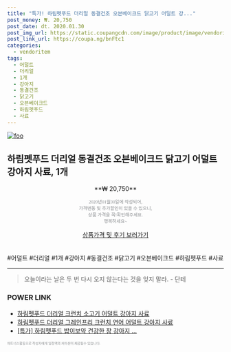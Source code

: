 ```yaml
--- 
title: "특가! 하림펫푸드 더리얼 동결건조 오븐베이크드 닭고기 어덜트 강..." 
post_money: ₩. 20,750 
post_date: dt. 2020.01.30 
post_img_url: https://static.coupangcdn.com/image/product/image/vendoritem/2019/07/02/4252498554/4cddc1f5-d1f4-4cb8-999e-14e853a82157.jpg 
post_link_url: https://coupa.ng/bnFtc1 
categories: 
  - vendoritem 
tags: 
  - 어덜트 
  - 더리얼 
  - 1개 
  - 강아지 
  - 동결건조 
  - 닭고기 
  - 오븐베이크드 
  - 하림펫푸드 
  - 사료 
--- 
```

[![foo](https://static.coupangcdn.com/image/product/image/vendoritem/2019/07/02/4252498554/4cddc1f5-d1f4-4cb8-999e-14e853a82157.jpg)](https://coupa.ng/bnFtc1) 

## 하림펫푸드 더리얼 동결건조 오븐베이크드 닭고기 어덜트 강아지 사료, 1개 
<p style="text-align: center;">**₩ 20,750**</p> 
<p style="text-align: center;"><span style="color: #898c8f; font-family: Georgia,Times,serif; font-size: 0.75em;">2020년01월30일에 작성되어, <br>가격변동 및 추가할인이 있을 수 있으니,<br> 상품 가격을 꼭!확인해주세요.<br>행복하세요~</span> 
</p>	 
<div markdown="0" style="text-align: center;"><a href="https://coupa.ng/bnFtc1" class="btn btn--success">상품가격 및 후기 보러가기</a></div> 
<br><br> 
  #어덜트 #더리얼 #1개 #강아지 #동결건조 #닭고기 #오븐베이크드 #하림펫푸드 #사료 
<hr> 

> 오늘이라는 날은 두 번 다시 오지 않는다는 것을 잊지 말라. - 단테 


### POWER LINK

* <a href="https://blog.naver.com/fasyy4321/221790780595" target="_blank">하림펫푸드 더리얼 크런치 소고기 어덜트 강아지 사료</a>
* <a href="https://blog.naver.com/fasyy4321/221790619426" target="_blank">하림펫푸드 더리얼 그레인프리 크런치 연어 어덜트 강아지 사료</a>
* <a href="https://blog.naver.com/sakai111/221790745330" target="_blank">[특가] 하림펫푸드 밥이보약 건강한 장 강아지 ...</a>

<span style="color: #898c8f; font-family: Georgia,Times,serif; font-size: 0.55em;">파트너스활동으로 작성자에게 일정액의 커미션이 제공될수 있습니다.</span> 

